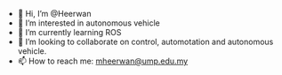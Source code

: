 - 👋 Hi, I’m @Heerwan
- 👀 I’m interested in autonomous vehicle
- 🌱 I’m currently learning ROS
- 💞️ I’m looking to collaborate on control, automotation and autonomous vehicle.
- 📫 How to reach me: mheerwan@ump.edu.my

<!---
Heerwan/Heerwan is a ✨ special ✨ repository because its `README.md` (this file) appears on your GitHub profile.
You can click the Preview link to take a look at your changes.
--->
